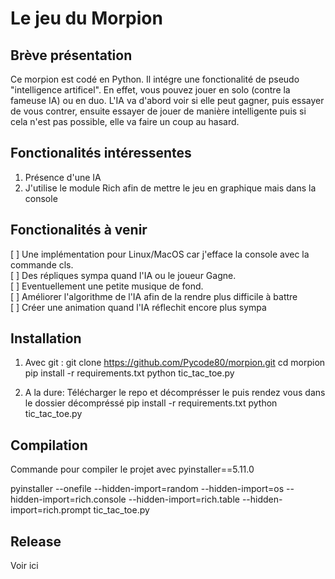 # Le jeu du Morpion
## Brève présentation 
Ce morpion est codé en Python. Il intégre une fonctionalité de pseudo "intelligence artificel". 
En effet, vous pouvez jouer en solo (contre la fameuse IA) ou en duo.
L'IA va d'abord voir si elle peut gagner, puis essayer de vous contrer, ensuite essayer de jouer
de manière intelligente puis si cela n'est pas possible, elle va faire un coup au hasard.

## Fonctionalités intéressentes

1. Présence d'une IA
2. J'utilise le module Rich afin de mettre le jeu en graphique mais dans la console

## Fonctionalités à venir 

[ ] Une implémentation pour Linux/MacOS car j'efface la console avec la commande cls. <br>
[ ] Des répliques sympa quand l'IA ou le joueur Gagne.<br>
[ ] Eventuellement une petite musique de fond.<br>
[ ] Améliorer l'algorithme de l'IA afin de la rendre plus difficile à battre<br>
[ ] Créer une animation quand l'IA réflechit encore plus sympa<br>

## Installation

1. Avec git :
git clone https://github.com/Pycode80/morpion.git
cd morpion
pip install -r requirements.txt
python tic_tac_toe.py

2. A la dure:
Télécharger le repo et décomprésser le
puis rendez vous dans le dossier décompréssé
pip install -r requirements.txt
python tic_tac_toe.py

## Compilation

Commande pour compiler le projet avec pyinstaller==5.11.0

pyinstaller --onefile --hidden-import=random --hidden-import=os --hidden-import=rich.console --hidden-import=rich.table --hidden-import=rich.prompt tic_tac_toe.py

## Release

Voir ici






